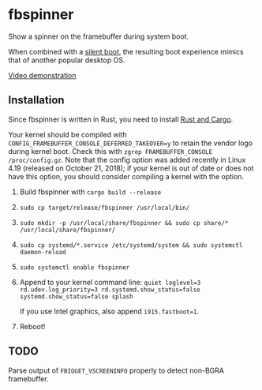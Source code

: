 fbspinner
=========

Show a spinner on the framebuffer during system boot.

When combined with a [silent boot](https://wiki.archlinux.org/index.php/Silent_boot),
the resulting boot experience mimics that of another popular desktop OS.

[Video demonstration](https://www.youtube.com/watch?v=kdrZiFAybuc)

Installation
------------

Since fbspinner is written in Rust, you need to install [Rust and Cargo](https://www.rust-lang.org/install.html).

Your kernel should be compiled with `CONFIG_FRAMEBUFFER_CONSOLE_DEFERRED_TAKEOVER=y` to retain the vendor logo during kernel boot.
Check this with `zgrep FRAMEBUFFER_CONSOLE /proc/config.gz`.
Note that the config option was added recently in Linux 4.19 (released on October 21, 2018);
if your kernel is out of date or does not have this option, you should consider compiling a kernel with the option.

1. Build fbspinner with `cargo build --release`

2. `sudo cp target/release/fbspinner /usr/local/bin/`

3. `sudo mkdir -p /usr/local/share/fbspinner && sudo cp share/* /usr/local/share/fbspinner/`

4. `sudo cp systemd/*.service /etc/systemd/system && sudo systemctl daemon-reload`

5. `sudo systemctl enable fbspinner`

6. Append to your kernel command line: `quiet loglevel=3 rd.udev.log_priority=3 rd.systemd.show_status=false systemd.show_status=false splash`

   If you use Intel graphics, also append `i915.fastboot=1`.

7. Reboot!

TODO
----

Parse output of `FBIOGET_VSCREENINFO` properly to detect non-BGRA framebuffer.
